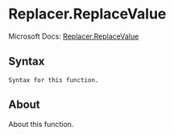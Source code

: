 ---
---

# Replacer.ReplaceValue

Microsoft Docs: [Replacer.ReplaceValue](https://docs.microsoft.com/en-us/powerquery-m/replacer-replacevalue)

## Syntax

```powerquery-m
Syntax for this function.
```

## About

About this function.

